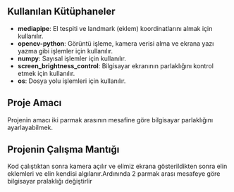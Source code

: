 ## Kullanılan Kütüphaneler

- **mediapipe**: El tespiti ve landmark (eklem) koordinatlarını almak için kullanılır.
- **opencv-python**: Görüntü işleme, kamera verisi alma ve ekrana yazı yazma gibi işlemler için kullanılır.
- **numpy**: Sayısal işlemler için kullanılır.
- **screen_brightness_control**: Bilgisayar ekranının parlaklığını kontrol etmek için kullanılır.
- **os**: Dosya yolu işlemleri için kullanılır.

## Proje Amacı

Projenin amacı iki parmak arasının mesafine göre bilgisayar parlaklığını ayarlayabilmek.

## Projenin Çalışma Mantığı

Kod çalıştıktan sonra kamera açılır ve elimiz ekrana gösterildikten sonra elin eklemleri ve elin kendisi algılanır.Ardınında 2 parmak arası mesafeye göre bilgisayar pralaklığı değiştirlir
